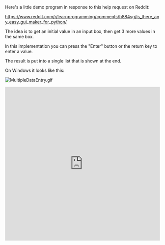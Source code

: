 Here's a little demo program in response to this help request on Reddit:

https://www.reddit.com/r/learnprogramming/comments/h884vg/is_there_any_easy_gui_maker_for_python/

The idea is to get an initial value in an input box, then get 3 more values in the same box.

In this implementation you can press the "Enter" button or the return key to enter a value.

The result is put into a single list that is shown at the end.

On Windows it looks like this:

![MultipleDataEntry.gif](/api/files/5ee5fd2b09d89ef644e0d1c3/multipledataentry.gif "MultipleDataEntry.gif")

<iframe src='https://trinket.io/embed/pygame/89f47bbe54?start=result' width='100%' height='500' frameborder='0' marginwidth='0' marginheight='0' allowfullscreen></iframe>

